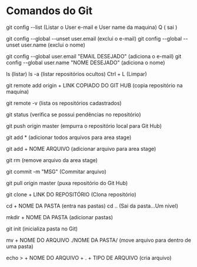# Comandos do Git

git config --list (Listar o User e-mail e User name da maquina)
Q ( sai )

git config --global --unset user.email (exclui o e-mail)
git config --global --unset user.name  (exclui o nome)

git config --global user.email "EMAIL DESEJADO" (adiciona o e-mail)
git config --global user.name "NOME DESEJADO" (adiciona o nome)

ls (listar)
ls -a (listar repositórios ocultos)
Ctrl + L (Limpar)

git remote add origin + LINK COPIADO DO GIT HUB (copia repositório na maquina)

git remote -v (lista os repositórios cadastrados)

git status (verifica se possui pendências no repositório)

git push origin master (empurra o repositório local para Git Hub)

git add * (adicionar todos arquivos para area stage)

git add + NOME ARQUIVO (adicionar arquivo para area stage)

git rm (remove arquivo da area stage)

git commit -m "MSG" (Commitar arquivo)

git pull origin master (puxa repositório do Git Hub)

git clone + LINK DO REPOSITÓRIO (Clona repositório)

cd + NOME DA PASTA (entra nas pastas)
cd .. (Sai da pasta...Um nivel)

mkdir + NOME DA PASTA (adicionar pastas)

git init (inicializa pasta no Git)

mv + NOME DO ARQUIVO ./NOME DA PASTA/ (move arquivo para dentro de uma pasta)

echo > + NOME DO ARQUIVO + . + TIPO DE ARQUIVO (cria arquivo)


